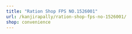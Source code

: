 ```yaml
---
title: "Ration Shop FPS NO.1526001"
url: /kanjirapally/ration-shop-fps-no-1526001/
shop: convenience
---
```


